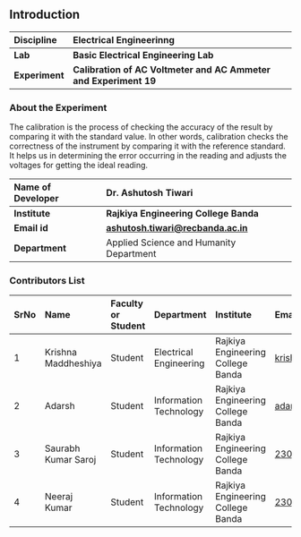 ## Introduction


<b>Discipline | <b>Electrical Engineerinng
:--|:--|
<b> Lab | <b> Basic Electrical Engineering Lab
<b> Experiment|     <b> Calibration of AC Voltmeter and AC Ammeter and Experiment 19

### About the Experiment 
The calibration is the process of checking the accuracy of the result by comparing it with the standard value.
In other words, calibration checks the correctness of the instrument by comparing it with the reference standard.
It helps us in determining the error occurring in the reading and adjusts the voltages for getting the ideal reading.

<b>Name of Developer | <b> Dr. Ashutosh Tiwari 
:--|:--|
<b> Institute | <b>Rajkiya Engineering College Banda  
<b> Email id|     <b> ashutosh.tiwari@recbanda.ac.in 
<b> Department | Applied Science and Humanity Department

### Contributors List

SrNo | Name | Faculty or Student | Department| Institute | Email id
:--|:--|:--|:--|:--|:--|
1 |Krishna Maddheshiya |Student |Electrical Engineering |Rajkiya Engineering College Banda |krishna70680@gmail.com
2 |Adarsh |Student |Information Technology |Rajkiya Engineering College Banda |adarshsingh2508@gmail.com
3 |Saurabh Kumar Saroj |Student |Information Technology |Rajkiya Engineering College Banda |2307340130051@recbanda.ac.in
4 |Neeraj Kumar |Student |Information Technology |Rajkiya Engineering College Banda |2307340130030@recbanda.ac.in
